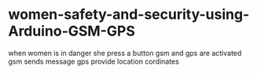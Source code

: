 # women-safety-and-security-using-Arduino-GSM-GPS
when women is in danger she press a button gsm and gps are activated gsm sends message gps provide location cordinates
